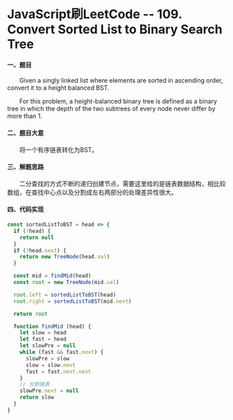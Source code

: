 # JavaScript刷LeetCode -- 109. Convert Sorted List to Binary Search Tree

#### 一、题目

  &emsp;&emsp;Given a singly linked list where elements are sorted in ascending order, convert it to a height balanced BST. 

  &emsp;&emsp;For this problem, a height-balanced binary tree is defined as a binary tree in which the depth of the two subtrees of every node never differ by more than 1.

#### 二、题目大意

  &emsp;&emsp;将一个有序链表转化为BST。

#### 三、解题思路

  &emsp;&emsp;二分查找的方式不断的递归创建节点，需要这里给的是链表数据结构，相比较数组，在查找中心点以及分割成左右两部分的处理差异性很大。

#### 四、代码实现

```JavaScript
const sortedListToBST = head => {
  if (!head) {
    return null
  }
  if (!head.next) {
    return new TreeNode(head.val)
  }

  const mid = findMid(head)
  const root = new TreeNode(mid.val)

  root.left = sortedListToBST(head)
  root.right = sortedListToBST(mid.next)

  return root

  function findMid (head) {
    let slow = head
    let fast = head
    let slowPre = null
    while (fast && fast.next) {
      slowPre = slow
      slow = slow.next
      fast = fast.next.next
    }
    // 分割链表
    slowPre.next = null
    return slow
  }
}
```